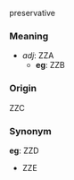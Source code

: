 preservative
### Meaning
+ _adj_: ZZA
    + __eg__: ZZB

### Origin

ZZC

### Synonym

__eg__: ZZD

+ ZZE


